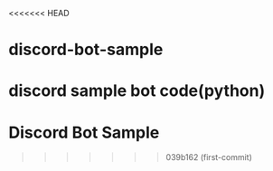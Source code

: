 <<<<<<< HEAD
# discord-bot-sample
discord sample bot code(python)
=======
# Discord Bot Sample
>>>>>>> 039b162 (first-commit)
